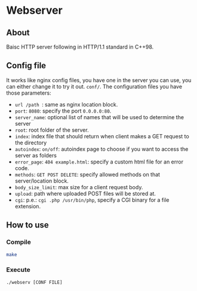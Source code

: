 # Webserver

## About

Baisc HTTP server following in HTTP/1.1 standard in C++98.

## Config file

It works like nginx config files, you have one in the server you can use, you can either change it to try it out. `conf/`.
The configuration files you have those parameters:
- `url /path `: same as nginx location block.
- `port`: `8080`: specify the port `0.0.0.0:80`.
- `server_name`: optional list of names that will be used to determine the server
- `root`: root folder of the server.
- `index`: index file that should return when client makes a GET request to the directory
- `autoindex`: `on/off`: autoindex page to choose if you want to access the server as folders
- `error_page`: `404 example.html`: specify a custom html file for an error code.
- `methods`: `GET POST DELETE`: specify allowed methods on that server/location block.
- `body_size_limit`: max size for a client request body.
- `upload`: path where uploaded POST  files will be stored at.
- `cgi`: p.e.: `cgi .php /usr/bin/php`, specify a CGI binary for a file extension.

## How to use

### Compile
```sh
make
```
### Execute
```sh
./webserv [CONF FILE]
```

##

